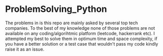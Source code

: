 # ProblemSolving_Python
The problems in is this repo are mainly asked by several top tech companies. To the best of my knowledge none of those problems are not available on any coding/algorihtmic platform 
(leetcode, hackerrank etc). I attempted my best to solve them in optimum time and space complexity, if you have a better solution or a test case that wouldn't pass my code kindly raise it as an issue.
